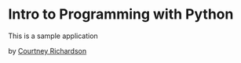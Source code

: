 # Intro to Programming with Python

This is a sample application

by [Courtney Richardson](http://google.com)